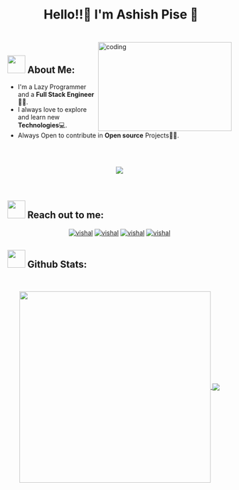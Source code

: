 # <p align="center">️ **Hello!!:wave: I'm Ashish Pise** 🚀️</p>

</br>
<img align="right" alt="coding" width="300" height="200"  src="https://c.tenor.com/41I-iMyClCgAAAAd/programmer-programming.gif">

## <img src="https://c.tenor.com/NCRHhqkXrJYAAAAi/programmers-go-internet.gif" width="40" > **About Me:**

- I'm a Lazy Programmer and a **Full Stack Engineer👨‍💻**.
- I always love to explore and learn new **Technologies**💻.
- Always Open to contribute in **Open source** Projects👨‍💻.

</br>
</br>
<p align="center">
   <img align="center" src="https://github-readme-streak-stats.herokuapp.com/?user=AshishisLiquid&theme=radical&hide_border=true"/>
</p>

</br>

## <img src="https://media.giphy.com/media/LnQjpWaON8nhr21vNW/giphy.gif" width="40"> **Reach out to me:**

<p align="center">
<a href="https://www.linkedin.com/in/ashishpise/" target="blank"><img align="center" src="https://img.shields.io/badge/-LinkedIn-0e76a8?logoWidth=40style=flat-square&logo=Linkedin&logoColor=white" alt="vishal" /></a>
<a href="https://github.com/AshishisLiquid" target="blank"><img align="center" src="https://img.shields.io/badge/Website-3b5998?logoWidth=40style=flat-square&logo=google-chrome&logoColor=white" alt="vishal" /></a>
<a href="https://twitter.com/AshishisEiscue" target="blank"><img align="center" src="https://img.shields.io/badge/-Twitter-00acee?logoWidth=40style=flat-square&logo=Twitter&logoColor=white" alt="vishal" /></a>
<a href="mailto:ashishpise111@gmail.com" target="blank"><img align="center" src="https://img.shields.io/badge/-Gmail-EA4335?logoWidth=40style=flat-square&logo=Gmail&logoColor=white" alt="vishal" /></a>

</p>

## <img src="https://media.giphy.com/media/ZCN6F3FAkwsyOGU2RS/giphy.gif" width="40"> **Github Stats:**

</br>
<p align="center">
 <a href="https://github.com/Vishal01-git">
  <img width="430" align="center" src="https://github-readme-stats.vercel.app/api?username=AshishisLiquid&show_icons=true&theme=radical&count_private=true">
 </a>

 <a href="https://github.com/Vishal01-git/github-readme-stats">
   <img align="center" src="https://github-readme-stats.anuraghazra1.vercel.app/api/top-langs/?username=AshishisLiquid&layout=compact&theme=radical&langs_count=6" />
 </a>
</p>
